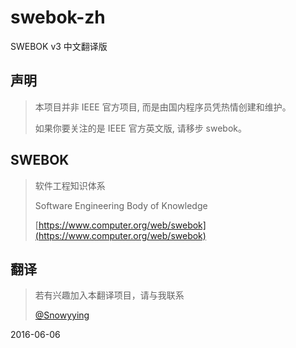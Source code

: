 # swebok-zh

SWEBOK 
v3 
中文翻译版 

## **声明**

> 本项目并非 IEEE 官方项目, 而是由国内程序员凭热情创建和维护。
> 
> 如果你要关注的是 IEEE 官方英文版, 请移步 swebok。

## SWEBOK

> 软件工程知识体系
> 
> Software Engineering
> Body of Knowledge
> 
> [https://www.computer.org/web/swebok](https://www.computer.org/web/swebok)
> 

## 翻译

> 若有兴趣加入本翻译项目，请与我联系
> 
> [@Snowyying](http://weibo.com/snowyying) 
> 

2016-06-06
